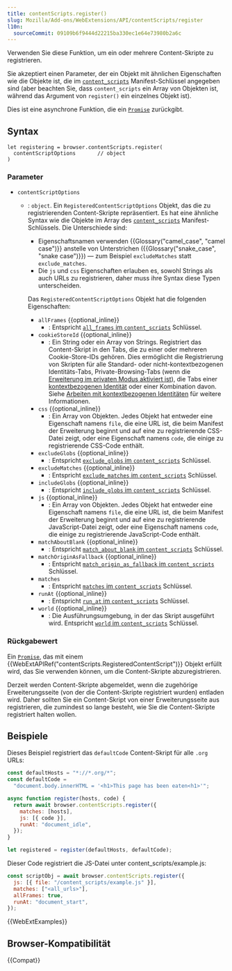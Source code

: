 ```yaml
---
title: contentScripts.register()
slug: Mozilla/Add-ons/WebExtensions/API/contentScripts/register
l10n:
  sourceCommit: 09109b6f9444d22215ba330ec1e64e73980b2a6c
---
```


Verwenden Sie diese Funktion, um ein oder mehrere Content-Skripte zu registrieren.

Sie akzeptiert einen Parameter, der ein Objekt mit ähnlichen Eigenschaften wie die Objekte ist, die im [`content_scripts`](/de/docs/Mozilla/Add-ons/WebExtensions/manifest.json/content_scripts) Manifest-Schlüssel angegeben sind (aber beachten Sie, dass `content_scripts` ein Array von Objekten ist, während das Argument von `register()` ein einzelnes Objekt ist).

Dies ist eine asynchrone Funktion, die ein [`Promise`](/de/docs/Web/JavaScript/Reference/Global_Objects/Promise) zurückgibt.

## Syntax

```js-nolint
let registering = browser.contentScripts.register(
  contentScriptOptions       // object
)
```

### Parameter

- `contentScriptOptions`
  - : `object`. Ein `RegisteredContentScriptOptions` Objekt, das die zu registrierenden Content-Skripte repräsentiert. Es hat eine ähnliche Syntax wie die Objekte im Array des [`content_scripts`](/de/docs/Mozilla/Add-ons/WebExtensions/manifest.json/content_scripts) Manifest-Schlüssels. Die Unterschiede sind:
    - Eigenschaftsnamen verwenden {{Glossary("camel_case", "camel case")}} anstelle von Unterstrichen ({{Glossary("snake_case", "snake case")}}) — zum Beispiel `excludeMatches` statt `exclude_matches`.
    - Die `js` und `css` Eigenschaften erlauben es, sowohl Strings als auch URLs zu registrieren, daher muss ihre Syntax diese Typen unterscheiden.

    Das `RegisteredContentScriptOptions` Objekt hat die folgenden Eigenschaften:
    - `allFrames` {{optional_inline}}
      - : Entspricht [`all_frames` im `content_scripts`](/de/docs/Mozilla/Add-ons/WebExtensions/manifest.json/content_scripts#all_frames) Schlüssel.
    - `cookieStoreId` {{optional_inline}}
      - : Ein String oder ein Array von Strings. Registriert das Content-Skript in den Tabs, die zu einer oder mehreren Cookie-Store-IDs gehören. Dies ermöglicht die Registrierung von Skripten für alle Standard- oder nicht-kontextbezogenen Identitäts-Tabs, Private-Browsing-Tabs (wenn die [Erweiterung im privaten Modus aktiviert ist](https://support.mozilla.org/en-US/kb/extensions-private-browsing)), die Tabs einer [kontextbezogenen Identität](/de/docs/Mozilla/Add-ons/WebExtensions/Work_with_contextual_identities) oder einer Kombination davon. Siehe [Arbeiten mit kontextbezogenen Identitäten](/de/docs/Mozilla/Add-ons/WebExtensions/Work_with_contextual_identities) für weitere Informationen.
    - `css` {{optional_inline}}
      - : Ein Array von Objekten. Jedes Objekt hat entweder eine Eigenschaft namens `file`, die eine URL ist, die beim Manifest der Erweiterung beginnt und auf eine zu registrierende CSS-Datei zeigt, oder eine Eigenschaft namens `code`, die einige zu registrierende CSS-Code enthält.
    - `excludeGlobs` {{optional_inline}}
      - : Entspricht [`exclude_globs` im `content_scripts`](/de/docs/Mozilla/Add-ons/WebExtensions/manifest.json/content_scripts#exclude_globs) Schlüssel.
    - `excludeMatches` {{optional_inline}}
      - : Entspricht [`exclude_matches` im `content_scripts`](/de/docs/Mozilla/Add-ons/WebExtensions/manifest.json/content_scripts#exclude_matches) Schlüssel.
    - `includeGlobs` {{optional_inline}}
      - : Entspricht [`include_globs` im `content_scripts`](/de/docs/Mozilla/Add-ons/WebExtensions/manifest.json/content_scripts#include_globs) Schlüssel.
    - `js` {{optional_inline}}
      - : Ein Array von Objekten. Jedes Objekt hat entweder eine Eigenschaft namens `file`, die eine URL ist, die beim Manifest der Erweiterung beginnt und auf eine zu registrierende JavaScript-Datei zeigt, oder eine Eigenschaft namens `code`, die einige zu registrierende JavaScript-Code enthält.
    - `matchAboutBlank` {{optional_inline}}
      - : Entspricht [`match_about_blank` im `content_scripts`](/de/docs/Mozilla/Add-ons/WebExtensions/manifest.json/content_scripts#match_about_blank) Schlüssel.
    - `matchOriginAsFallback` {{optional_inline}}
      - : Entspricht [`match_origin_as_fallback` im `content_scripts`](/de/docs/Mozilla/Add-ons/WebExtensions/manifest.json/content_scripts#match_origin_as_fallback) Schlüssel.
    - `matches`
      - : Entspricht [`matches` im `content_scripts`](/de/docs/Mozilla/Add-ons/WebExtensions/manifest.json/content_scripts#matches) Schlüssel.
    - `runAt` {{optional_inline}}
      - : Entspricht [`run_at` im `content_scripts`](/de/docs/Mozilla/Add-ons/WebExtensions/manifest.json/content_scripts#run_at) Schlüssel.
    - `world` {{optional_inline}}
      - : Die Ausführungsumgebung, in der das Skript ausgeführt wird. Entspricht [`world` im `content_scripts`](/de/docs/Mozilla/Add-ons/WebExtensions/manifest.json/content_scripts#world) Schlüssel.

### Rückgabewert

Ein [`Promise`](/de/docs/Web/JavaScript/Reference/Global_Objects/Promise), das mit einem {{WebExtAPIRef("contentScripts.RegisteredContentScript")}} Objekt erfüllt wird, das Sie verwenden können, um die Content-Skripte abzuregistrieren.

Derzeit werden Content-Skripte abgemeldet, wenn die zugehörige Erweiterungsseite (von der die Content-Skripte registriert wurden) entladen wird. Daher sollten Sie ein Content-Skript von einer Erweiterungsseite aus registrieren, die zumindest so lange besteht, wie Sie die Content-Skripte registriert halten wollen.

## Beispiele

Dieses Beispiel registriert das `defaultCode` Content-Skript für alle `.org` URLs:

```js
const defaultHosts = "*://*.org/*";
const defaultCode =
  "document.body.innerHTML = '<h1>This page has been eaten<h1>'";

async function register(hosts, code) {
  return await browser.contentScripts.register({
    matches: [hosts],
    js: [{ code }],
    runAt: "document_idle",
  });
}

let registered = register(defaultHosts, defaultCode);
```

Dieser Code registriert die JS-Datei unter content_scripts/example.js:

```js
const scriptObj = await browser.contentScripts.register({
  js: [{ file: "/content_scripts/example.js" }],
  matches: ["<all_urls>"],
  allFrames: true,
  runAt: "document_start",
});
```

{{WebExtExamples}}

## Browser-Kompatibilität

{{Compat}}
